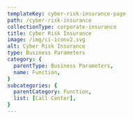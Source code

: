 ```yaml
---
templateKey: cyber-risk-insurance-page
path: /cyber-risk-insurance
collectionType: corporate-insurance
title: Cyber Risk Insurance
image: /img/ci-iconv2.svg
alt: Cyber Risk Insurance
type: Business Parameters
category: {
  parentType: Business Parameters,
  name: Function,
}
subcategories: {
  parentCategory: Function,
  list: [Call Center],
}
---
```

